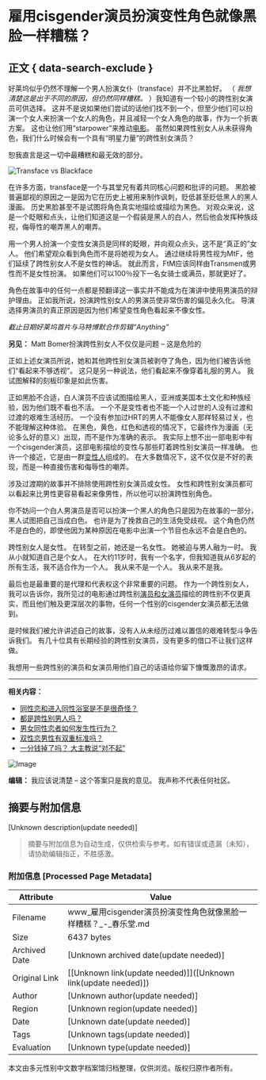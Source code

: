 # 雇用cisgender演员扮演变性角色就像黑脸一样糟糕？

## 正文 { data-search-exclude }


好莱坞似乎仍然不理解一个男人扮演女仆（transface）并不比黑脸好。 （ _我想清楚这是出于不同的原因，但仍然同样糟糕。_ ）我知道有一个较小的跨性别女演员可供选择。 这并不是说如果他们尝试的话他们找不到一个，但至少他们可以扮演一个女人来扮演一个女人的角色，并且减轻一个女人角色的故事，作为一个折衷方案。 这也让他们用“starpower”来推动[电影](https://www.chunletang.com/note/%e7%94%b5%e5%bd%b1 "Topics of 电影")。 虽然如果跨性别女人从未获得角色，我们什么时候会有一个具有“明星力量”的跨性别女演员？

恕我直言是这一切中最糟糕和最无效的部分。

![Transface vs Blackface](http://q.miximages.com/49500/Bias/main-qimg-a19b4ffc1a755ece01e8b989a9901202-c.jpg)

在许多方面，transface是一个与其堂兄有着共同核心问题和批评的问题。 黑脸被普遍鄙视的原因之一是因为它在历史上被用来制作讽刺，贬低甚至贬低黑人的黑人漫画。 历史黑脸甚至不是试图将角色真实地描绘或描绘为黑色。 对观众来说，这是一个眨眼和点头，让他们知道这是一个假装是黑人的白人，然后他会发挥种族歧视，侮辱性的嘲弄黑人的嘲弄。

用一个男人扮演一个变性女演员是同样的眨眼，并向观众点头，这不是“真正的”女人。 他们希望观众看到角色而不是将她视为女人。 通过继续将男性视为MtF，他们延续了跨性别女人不是女性的神话。 就此而言，FtM应该同样由Transmen或男性而不是女性扮演。 如果他们可以100％投下一名女骑士或满员，那就更好了。

角色在故事中的任何一点都是预翻译这一事实并不能成为在演讲中使用男演员的辩护理由。 正如我所说，扮演跨性别女人的男演员使非常伤害的偏见永久化。 导演选择男演员的真正原因是因为他们希望变性角色看起来不像女性。

_截止日期好莱坞首片与马特博默合作剪辑“Anything”_

**另见：** Matt Bomer扮演跨性别女人不仅仅是问题 – 这是危险的

正如上述女演员所说，她和其他跨性别女演员被剥夺了角色，因为他们被告诉他们“看起来不够透视”。 这只是另一种说法，他们看起来不像穿着礼服的男人。 我试图解释的刻板印象是如此伤害。

正如黑脸不合适，白人演员不应该试图描绘黑人，亚洲或美国本土文化和种族经验，因为他们既不看也不活。 一个不是变性者也不能一个人过世的人没有过渡和过渡的艰难生活经历。 一个没有参加过HRT的男人不能像女人那样轻易过关，也不能理解这种体验。 在黑色，黄色，红色和透视的情况下，它最终作为漫画（无论多么好的意义）出现，而不是作为准确的表示。 我实际上想不出一部电影中有一个cisgender演员，这部电影描绘的变性与那些盯着跨性别女演员一样准确。 也许一个接近，它是由一群[变性人](https://www.chunletang.com/note/%e5%8f%98%e6%80%a7%e4%ba%ba "Topics of 变性人")组成的。 在大多数情况下，这不仅仅是不好的表现，而是一种直接伤害和侮辱性的嘲弄。

涉及过渡期的故事并不排除使用跨性别女演员或女性。 女性和跨性别女演员都可以看起来比男性更容易看起来像男性，所以他可以扮演跨性别角色。

你不妨问一个白人男演员是否可以扮演一个黑人的角色只是因为在故事的一部分，黑人试图把自己当成白色。 也许是为了挽救自己的生活免受歧视。 这个角色仍然不是白色的，即使他因为某种原因在电影中出演一个节目也永远不会是白色的。

跨性别女人是女性。 在转型之前，她还是一名女性。 她被迫与男人融为一时。 我从小就知道自己是个女人。 在大约11岁时，我有一个名字，但我知道我从6岁起的所有生活，我不适合作为一个人。 我从来不是一个人。 我从来不是我。

最后也是最重要的是代理和代表权这个非常重要的问题。 作为一个跨性别女人，我可以告诉你，我所见过的电影通过跨性别[演员和女演员](https://www.chunletang.com/note/%e6%bc%94%e5%91%98%e5%92%8c%e5%a5%b3%e6%bc%94%e5%91%98 "Topics of 演员和女演员")描绘的跨性别不仅更真实，而且他们触及更深层次的事物，任何一个性别的cisgender女演员都无法做到。

是时候我们被允许讲述自己的故事，没有人从未经历过难以置信的艰难转型斗争告诉我们。 有几十位具有长期经验的跨性别女演员，没有更多的借口不让我们这样做。

我想用一些跨性别的演员和女演员用他们自己的话语给你留下慷慨激昂的请求。

---

**相关内容：**

- [同性恋和进入同性浴室是不是很奇怪？](https://www.chunletang.com/886/%e5%90%8c%e6%80%a7%e6%81%8b%e5%92%8c%e8%bf%9b%e5%85%a5%e5%90%8c%e6%80%a7%e6%b5%b8%e5%ae%a4%e6%98%af%e4%b8%8d%e6%98%af%e5%be%88%e5%a5%87%e6%80%aa%ef%bc%9f.html)
- [都是跨性别男人吗？](https://www.chunletang.com/1079/%e9%83%bd%e6%98%af%e8%b7%a8%e6%80%a7%e5%88%ab%e7%94%b7%e4%ba%ba%e5%90%97%ef%bc%9f.html)
- [男女同性恋者如何发生性行为？](https://www.chunletang.com/8195/%e7%94%b7%e5%a5%b3%e5%90%8c%e6%80%a7%e6%81%8b%e8%80%85%e5%a6%82%e4%bd%95%e5%8f%91%e7%94%9f%e6%80%a7%e8%a1%8c%e4%b8%ba%ef%bc%9f.html)
- [双性恋男性有双重标准吗？](https://www.chunletang.com/1845/%e5%8f%8c%e6%80%a7%e6%81%8b%e7%94%b7%e6%80%a7%e6%9c%89%e5%8f%8c%e9%87%8d%e6%a0%87%e5%87%86%e5%90%97%ef%bc%9f.html)
- [一分钱掉了吗？ 大主教说“对不起”](https://www.chunletang.com/29672/%e4%b8%80%e5%88%86%e9%92%b1%e6%8e%89%e4%ba%86%e5%90%97%ef%bc%9f-%e5%a4%a7%e4%b8%bb%e6%95%99%e8%af%b4%e5%af%b9%e4%b8%8d%e8%b5%b7.html)

![Image](/girls/a.jpg)

**编辑：** 我应该说清楚 – 这个答案只是我的意见。 我声称不代表任何社区。
<!-- tcd_original_link https://www.chunletang.com/6492/%E9%9B%87%E7%94%A8cisgender%E6%BC%94%E5%91%98%E6%89%AE%E6%BC%94%E5%8F%98%E6%80%A7%E8%A7%92%E8%89%B2%E5%B0%B1%E5%83%8F%E9%BB%91%E8%84%B8%E4%B8%80%E6%A0%B7%E7%B3%9F%E7%B3%95%EF%BC%9F.html -->


## 摘要与附加信息

<!-- tcd_abstract -->
[Unknown description(update needed)]
<!-- tcd_abstract_end -->

> 摘要与附加信息为自动生成，仅供检索与参考。如有错误或遗漏（未知），请协助编辑指正，不胜感激。

### 附加信息 [Processed Page Metadata]

| Attribute       | Value                                  |
|-----------------|----------------------------------------|
| Filename        | www_雇用cisgender演员扮演变性角色就像黑脸一样糟糕？_-_春乐堂.md                             |
| Size            | 6437 bytes                           |
| Archived Date   | [Unknown archived date(update needed)]                             |
| Original Link   | [[Unknown link(update needed)]]([Unknown link(update needed)])                       |
| Author          | [Unknown author(update needed)]                               |
| Region          | [Unknown region(update needed)]                               |
| Date            | [Unknown date(update needed)]                                 |
| Tags            | [Unknown tags(update needed)]                                 |
| Evaluation            | [Unknown type(update needed)]                                 |
<!-- tcd_table_end -->

本文由多元性别中文数字档案馆归档整理，仅供浏览。版权归原作者所有。
